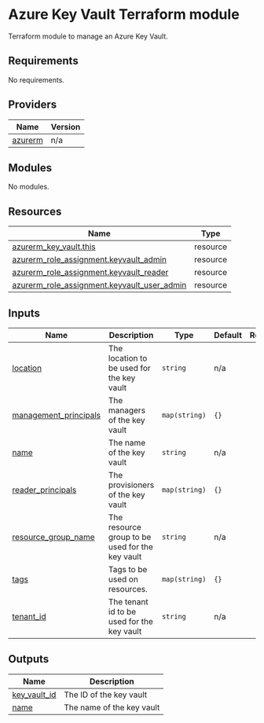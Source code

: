 # Azure Key Vault Terraform module

Terraform module to manage an Azure Key Vault.
<!-- BEGIN_TF_DOCS -->
## Requirements

No requirements.

## Providers

| Name | Version |
|------|---------|
| <a name="provider_azurerm"></a> [azurerm](#provider\_azurerm) | n/a |

## Modules

No modules.

## Resources

| Name | Type |
|------|------|
| [azurerm_key_vault.this](https://registry.terraform.io/providers/hashicorp/azurerm/latest/docs/resources/key_vault) | resource |
| [azurerm_role_assignment.keyvault_admin](https://registry.terraform.io/providers/hashicorp/azurerm/latest/docs/resources/role_assignment) | resource |
| [azurerm_role_assignment.keyvault_reader](https://registry.terraform.io/providers/hashicorp/azurerm/latest/docs/resources/role_assignment) | resource |
| [azurerm_role_assignment.keyvault_user_admin](https://registry.terraform.io/providers/hashicorp/azurerm/latest/docs/resources/role_assignment) | resource |

## Inputs

| Name | Description | Type | Default | Required |
|------|-------------|------|---------|:--------:|
| <a name="input_location"></a> [location](#input\_location) | The location to be used for the key vault | `string` | n/a | yes |
| <a name="input_management_principals"></a> [management\_principals](#input\_management\_principals) | The managers of the key vault | `map(string)` | `{}` | no |
| <a name="input_name"></a> [name](#input\_name) | The name of the key vault | `string` | n/a | yes |
| <a name="input_reader_principals"></a> [reader\_principals](#input\_reader\_principals) | The provisioners of the key vault | `map(string)` | `{}` | no |
| <a name="input_resource_group_name"></a> [resource\_group\_name](#input\_resource\_group\_name) | The resource group to be used for the key vault | `string` | n/a | yes |
| <a name="input_tags"></a> [tags](#input\_tags) | Tags to be used on resources. | `map(string)` | `{}` | no |
| <a name="input_tenant_id"></a> [tenant\_id](#input\_tenant\_id) | The tenant id to be used for the key vault | `string` | n/a | yes |

## Outputs

| Name | Description |
|------|-------------|
| <a name="output_key_vault_id"></a> [key\_vault\_id](#output\_key\_vault\_id) | The ID of the key vault |
| <a name="output_name"></a> [name](#output\_name) | The name of the key vault |
<!-- END_TF_DOCS -->